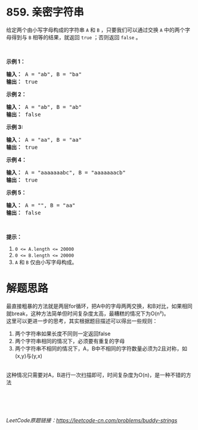 # 859. 亲密字符串

<div class="notranslate"><p>给定两个由小写字母构成的字符串&nbsp;<code>A</code>&nbsp;和&nbsp;<code>B</code>&nbsp;，只要我们可以通过交换 <code>A</code> 中的两个字母得到与 <code>B</code> 相等的结果，就返回&nbsp;<code>true</code>&nbsp;；否则返回 <code>false</code> 。</p>

<p>&nbsp;</p>

<p><strong>示例 1：</strong></p>

<pre><strong>输入： </strong>A = "ab", B = "ba"
<strong>输出： </strong>true
</pre>

<p><strong>示例 2：</strong></p>

<pre><strong>输入： </strong>A = "ab", B = "ab"
<strong>输出： </strong>false
</pre>

<p><strong>示例 3:</strong></p>

<pre><strong>输入： </strong>A = "aa", B = "aa"
<strong>输出： </strong>true
</pre>

<p><strong>示例 4：</strong></p>

<pre><strong>输入： </strong>A = "aaaaaaabc", B = "aaaaaaacb"
<strong>输出： </strong>true
</pre>

<p><strong>示例 5：</strong></p>

<pre><strong>输入： </strong>A = "", B = "aa"
<strong>输出： </strong>false
</pre>

<p>&nbsp;</p>

<p><strong>提示：</strong></p>

<ol>
	<li><code>0 &lt;= A.length &lt;= 20000</code></li>
	<li><code>0 &lt;= B.length &lt;= 20000</code></li>
	<li><code>A</code>&nbsp;和&nbsp;<code>B</code>&nbsp;仅由小写字母构成。</li>
</ol>
</div>

# 解题思路
最直接粗暴的方法就是两层for循环，把A中的字母两两交换，和B对比，如果相同就break，这种方法简单但时间复杂度太高，最糟糕的情况下为O(n²)。<br/>
这里可以更进一步的思考，其实根据题目描述可以得出一些规则：
1. 两个字符串如果长度不同则一定返回false
2. 两个字符串相同的情况下，必须要有重复的字母
3. 两个字符串不相同的情况下，A，B中不相同的字符数量必须为2且对称，如(x,y)与(y,x)
<br/>
这种情况只需要对A，B进行一次扫描即可，时间复杂度为O(n)，是一种不错的方法
<br/>
<br/>
<br/>
<br/>
<br/>

*LeetCode原题链接：https://leetcode-cn.com/problems/buddy-strings*
